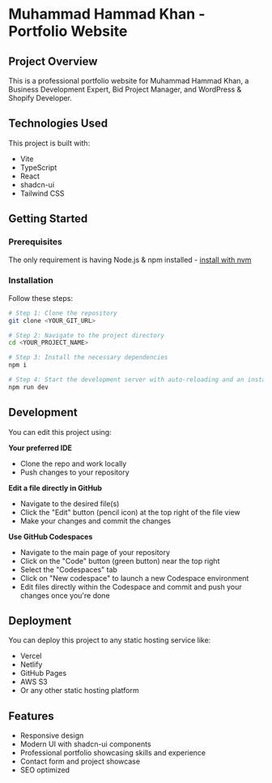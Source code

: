 # Muhammad Hammad Khan - Portfolio Website

## Project Overview

This is a professional portfolio website for Muhammad Hammad Khan, a Business Development Expert, Bid Project Manager, and WordPress & Shopify Developer.

## Technologies Used

This project is built with:

- Vite
- TypeScript
- React
- shadcn-ui
- Tailwind CSS

## Getting Started

### Prerequisites

The only requirement is having Node.js & npm installed - [install with nvm](https://github.com/nvm-sh/nvm#installing-and-updating)

### Installation

Follow these steps:

```sh
# Step 1: Clone the repository
git clone <YOUR_GIT_URL>

# Step 2: Navigate to the project directory
cd <YOUR_PROJECT_NAME>

# Step 3: Install the necessary dependencies
npm i

# Step 4: Start the development server with auto-reloading and an instant preview
npm run dev
```

## Development

You can edit this project using:

**Your preferred IDE**
- Clone the repo and work locally
- Push changes to your repository

**Edit a file directly in GitHub**
- Navigate to the desired file(s)
- Click the "Edit" button (pencil icon) at the top right of the file view
- Make your changes and commit the changes

**Use GitHub Codespaces**
- Navigate to the main page of your repository
- Click on the "Code" button (green button) near the top right
- Select the "Codespaces" tab
- Click on "New codespace" to launch a new Codespace environment
- Edit files directly within the Codespace and commit and push your changes once you're done

## Deployment

You can deploy this project to any static hosting service like:
- Vercel
- Netlify
- GitHub Pages
- AWS S3
- Or any other static hosting platform

## Features

- Responsive design
- Modern UI with shadcn-ui components
- Professional portfolio showcasing skills and experience
- Contact form and project showcase
- SEO optimized
